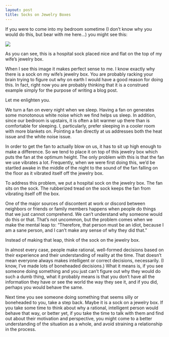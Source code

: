 ```yaml
---
layout: post
title: Socks on Jewelry Boxes
---
```

If you were to come into my bedroom sometime (I don’t know why you would do this, but bear with me here…) you might see this:

![](http://s3.amazonaws.com/seepingmatter/images/Jewelry%20Box%20Sock.jpg)

As you can see, this is a hospital sock placed nice and flat on the top of my wife’s jewelry box.

When I see this image it makes perfect sense to me.  I know exactly why there is a sock on my wife’s jewelry box.  You are probably racking your brain trying to figure out why on earth I would have a good reason for doing this.  In fact, right now you are probably thinking that it is a construed example simply for the purpose of writing a blog post.

Let me enlighten you.

We turn a fan on every night when we sleep.  Having a fan on generates some monotonous white noise which we find helps us sleep.  In addition, since our bedroom is upstairs, it is often a bit warmer up there than is comfortable for sleeping.  I, particularly, prefer sleeping in a cooler room with more blankets on.  Pointing a fan directly at us addresses both the heat issue and the white noise issue.

In order to get the fan to actually blow on us, it has to sit up high enough to make a difference.  So we tend to place it on top of this jewelry box which puts the fan at the optimum height.  The only problem with this is that the fan we use vibrates a lot.  Frequently, when we were first doing this, we’d be startled awake in the middle of the night to the sound of the fan falling on the floor as it vibrated itself off the jewelry box.

To address this problem, we put a hospital sock on the jewelry box.  The fan sits on the sock.  The rubberized tread on the sock keeps the fan from vibrating itself off the box.

One of the major sources of discontent at work or discord between neighbors or friends or family members happens when people do things that we just cannot comprehend.  We can’t understand why someone would do this or that.  That’s not uncommon, but the problem comes when we make the mental leap to:  “Therefore, that person must be an idiot, because I am a sane person, and I can’t make any sense of why they did that.”

Instead of making that leap, think of the sock on the jewelry box.

In almost every case, people make rational, well-formed decisions based on their experience and their understanding of reality at the time.  That doesn’t mean everyone always makes intelligent or correct decisions, necessarily.  (I know, I’ve made lots of boneheaded decisions.)  What it means is, if you see someone doing something and you just can’t figure out why they would do such a dumb thing, what it probably means is that you don’t have all the information they have or see the world the way they see it, and if you did, perhaps you would behave the same.

Next time you see someone doing something that seems silly or boneheaded to you, take a step back.  Maybe it is a sock on a jewelry box.  If you take some time to think about why a rational, intelligent person would behave that way, or better yet, if you take the time to talk with them and find out about their motivation and perspective, you might come to a better understanding of the situation as a whole, and avoid straining a relationship in the process.